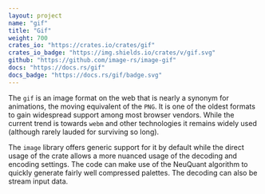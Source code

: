 ```yaml
---
layout: project
name: "gif"
title: "Gif"
weight: 700
crates_io: "https://crates.io/crates/gif"
crates_io_badge: "https://img.shields.io/crates/v/gif.svg"
github: "https://github.com/image-rs/image-gif"
docs: "https://docs.rs/gif"
docs_badge: "https://docs.rs/gif/badge.svg"
---
```


The `gif` is an image format on the web that is nearly a synonym for
animations, the moving equivalent of the `PNG`. It is one of the oldest formats
to gain widespread support among most browser vendors. While the current trend
is towards `webm` and other technologies it remains widely used (although
rarely lauded for surviving so long).

The `image` library offers generic support for it by default while the direct
usage of the crate allows a more nuanced usage of the decoding and encoding
settings. The code can make use of the NeuQuant algorithm to quickly generate
fairly well compressed palettes. The decoding can also be stream input data.
